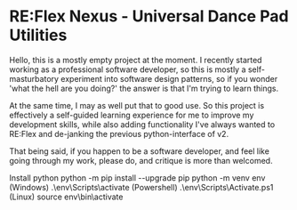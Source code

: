 # RE:Flex Nexus - Universal Dance Pad Utilities

Hello, this is a mostly empty project at the moment. I recently started working as a professional software developer, so this is mostly a self-masturbatory experiment into software design patterns, so if you wonder 'what the hell are you doing?' the answer is that I'm trying to learn things.

At the same time, I may as well put that to good use. So this project is effectively a self-guided learning experience for me to improve my development skills, while also adding functionality I've always wanted to RE:Flex and de-janking the previous python-interface of v2.

That being said, if you happen to be a software developer, and feel like going through my work, please do, and critique is more than welcomed.

Install python
python -m pip install --upgrade pip
python -m venv env
(Windows) .\env\Scripts\activate
(Powershell) .\env\Scripts\Activate.ps1
(Linux) source env\bin\activate
